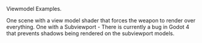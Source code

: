 Viewmodel Examples.

One scene with a view model shader that forces the weapon to render over everything.
One with a Subviewport - There is currently a bug in Godot 4 that prevents shadows being rendered on the subviewport models.
